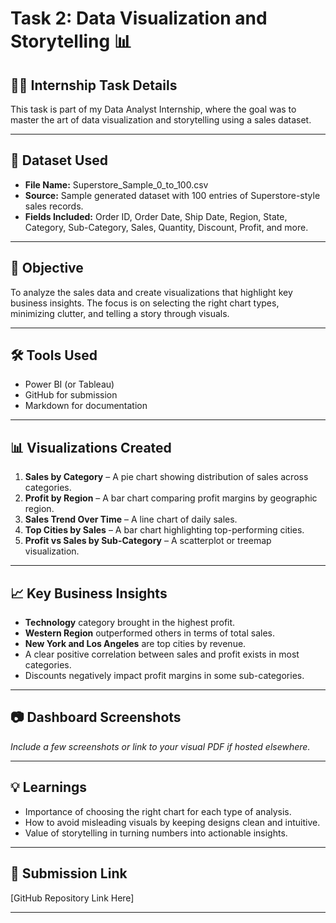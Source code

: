 # Task 2: Data Visualization and Storytelling 📊

## 👨‍💻 Internship Task Details
This task is part of my Data Analyst Internship, where the goal was to master the art of data visualization and storytelling using a sales dataset.

---

## 📂 Dataset Used
- **File Name:** Superstore_Sample_0_to_100.csv
- **Source:** Sample generated dataset with 100 entries of Superstore-style sales records.
- **Fields Included:** Order ID, Order Date, Ship Date, Region, State, Category, Sub-Category, Sales, Quantity, Discount, Profit, and more.

---

## 🧠 Objective
To analyze the sales data and create visualizations that highlight key business insights. The focus is on selecting the right chart types, minimizing clutter, and telling a story through visuals.

---

## 🛠 Tools Used
- Power BI (or Tableau)
- GitHub for submission
- Markdown for documentation

---

## 📊 Visualizations Created
1. **Sales by Category** – A pie chart showing distribution of sales across categories.
2. **Profit by Region** – A bar chart comparing profit margins by geographic region.
3. **Sales Trend Over Time** – A line chart of daily sales.
4. **Top Cities by Sales** – A bar chart highlighting top-performing cities.
5. **Profit vs Sales by Sub-Category** – A scatterplot or treemap visualization.

---

## 📈 Key Business Insights
- **Technology** category brought in the highest profit.
- **Western Region** outperformed others in terms of total sales.
- **New York and Los Angeles** are top cities by revenue.
- A clear positive correlation between sales and profit exists in most categories.
- Discounts negatively impact profit margins in some sub-categories.

---

## 📷 Dashboard Screenshots
*Include a few screenshots or link to your visual PDF if hosted elsewhere.*

---

## 💡 Learnings
- Importance of choosing the right chart for each type of analysis.
- How to avoid misleading visuals by keeping designs clean and intuitive.
- Value of storytelling in turning numbers into actionable insights.

---

## 🔗 Submission Link
[GitHub Repository Link Here]

---

